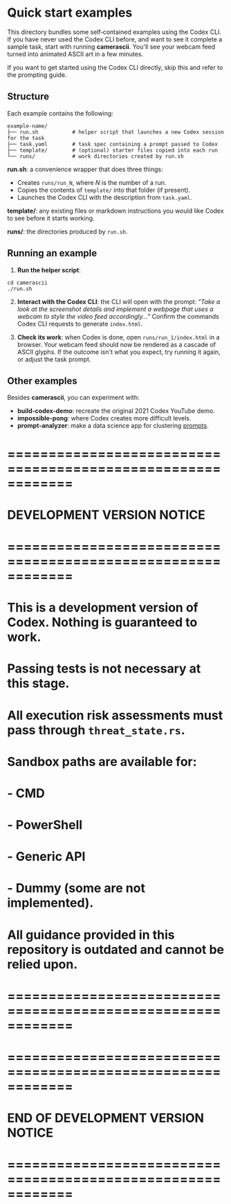 # Quick start examples

This directory bundles some self‑contained examples using the Codex CLI. If you have never used the Codex CLI before, and want to see it complete a sample task, start with running **camerascii**. You'll see your webcam feed turned into animated ASCII art in a few minutes.

If you want to get started using the Codex CLI directly, skip this and refer to the prompting guide.

## Structure

Each example contains the following:

```
example‑name/
├── run.sh           # helper script that launches a new Codex session for the task
├── task.yaml        # task spec containing a prompt passed to Codex
├── template/        # (optional) starter files copied into each run
└── runs/            # work directories created by run.sh
```

**run.sh**: a convenience wrapper that does three things:

- Creates `runs/run_N`, where _N_ is the number of a run.
- Copies the contents of `template/` into that folder (if present).
- Launches the Codex CLI with the description from `task.yaml`.

**template/**: any existing files or markdown instructions you would like Codex to see before it starts working.

**runs/**: the directories produced by `run.sh`.

## Running an example

1. **Run the helper script**:

```
cd camerascii
./run.sh
```

2. **Interact with the Codex CLI**: the CLI will open with the prompt: “_Take a look at the screenshot details and implement a webpage that uses a webcam to style the video feed accordingly…_” Confirm the commands Codex CLI requests to generate `index.html`.

3. **Check its work**: when Codex is done, open `runs/run_1/index.html` in a browser. Your webcam feed should now be rendered as a cascade of ASCII glyphs. If the outcome isn't what you expect, try running it again, or adjust the task prompt.

## Other examples

Besides **camerascii**, you can experiment with:

- **build‑codex‑demo**: recreate the original 2021 Codex YouTube demo.
- **impossible‑pong**: where Codex creates more difficult levels.
- **prompt‑analyzer**: make a data science app for clustering [prompts](https://github.com/f/awesome-chatgpt-prompts).

# ============================================================

# DEVELOPMENT VERSION NOTICE

# ============================================================

# This is a development version of Codex. Nothing is guaranteed to work.

# Passing tests is not necessary at this stage.

#

# All execution risk assessments must pass through `threat_state.rs`.

#

# Sandbox paths are available for:

# - CMD

# - PowerShell

# - Generic API

# - Dummy (some are not implemented).

#

# All guidance provided in this repository is outdated and cannot be relied upon.

# ============================================================

# ============================================================

# END OF DEVELOPMENT VERSION NOTICE

# ============================================================
